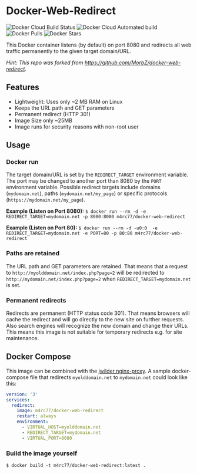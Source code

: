 # Docker-Web-Redirect #

![Docker Cloud Build Status](https://img.shields.io/docker/cloud/build/m4rc77/docker-web-redirect) 
![Docker Cloud Automated build](https://img.shields.io/docker/cloud/automated/m4rc77/docker-web-redirect) 
![Docker Pulls](https://img.shields.io/docker/pulls/m4rc77/docker-web-redirect)
![Docker Stars](https://img.shields.io/docker/stars/m4rc77/docker-web-redirect)

This Docker container listens (by default) on port 8080 and redirects all web traffic permanently to the given target domain/URL.

_Hint: This repo was forked from https://github.com/MorbZ/docker-web-redirect._

## Features ##
- Lightweight: Uses only ~2 MB RAM on Linux
- Keeps the URL path and GET parameters
- Permanent redirect (HTTP 301)
- Image Size only ~25MB
- Image runs for security reasons with non-root user

## Usage ##
### Docker run ###
The target domain/URL is set by the `REDIRECT_TARGET` environment variable.
The port may be changed to another port than 8080 by the `PORT` environment variable.
Possible redirect targets include domains (`mydomain.net`), paths (`mydomain.net/my_page`) or specific protocols (`https://mydomain.net/my_page`).  

**Example (Listen on Port 8080):** `$ docker run --rm -d -e REDIRECT_TARGET=mydomain.net -p 8080:8080 m4rc77/docker-web-redirect`

**Example (Listen on Port 80):** `$ docker run --rm -d -u0:0  -e REDIRECT_TARGET=mydomain.net -e PORT=80 -p 80:80 m4rc77/docker-web-redirect `

### Paths are retained ###
The URL path and GET parameters are retained. That means that a request to `http://myolddomain.net/index.php?page=2` will be redirected to `http://mydomain.net/index.php?page=2` when `REDIRECT_TARGET=mydomain.net` is set.

### Permanent redirects ###
Redirects are permanent (HTTP status code 301). That means browsers will cache the redirect and will go directly to the new site on further requests. Also search engines will recognize the new domain and change their URLs. This means this image is not suitable for temporary redirects e.g. for site maintenance.

## Docker Compose ##
This image can be combined with the [jwilder nginx-proxy](https://hub.docker.com/r/jwilder/nginx-proxy/). A sample docker-compose file that redirects `myolddomain.net` to `mydomain.net` could look like this:

```yaml
version: '3'
services:
  redirect:
    image: m4rc77/docker-web-redirect
    restart: always
    environment:
      - VIRTUAL_HOST=myolddomain.net
      - REDIRECT_TARGET=mydomain.net
      - VIRTUAL_PORT=8080
```

### Build the image yourself ###
`$ docker build -t m4rc77/docker-web-redirect:latest .`
